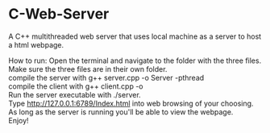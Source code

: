 # C-Web-Server
A C++ multithreaded web server that uses local machine as a server to host a html webpage.


How to run:
Open the terminal and navigate to the folder with the three files.  
Make sure the three files are in their own folder.  
compile the server with g++ server.cpp -o Server -pthread  
compile the client with g++ client.cpp -o  
Run the server executable with ./server.  
Type http://127.0.0.1:6789/Index.html into web browsing of your choosing.  
As long as the server is running you'll be able to view the webpage.  
Enjoy!  
